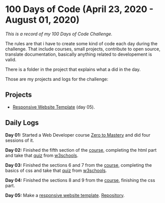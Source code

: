 # 100 Days of Code (April 23, 2020 - August 01, 2020)

*This is a record of my 100 Days of Code Challenge.*

The rules are that i have to create some kind of code each day during the challenge. That include courses, small projects, contribute to open source, translate documentation, basically anything related to developement is valid.

There is a folder in the project that explains what a did in the day.

Those are my projects and logs for the challenge:

## Projects 
* [Responsive Website Template](https://everton-araujo.github.io/responsive-html-template/) (day 05).

## Daily Logs
**Day 01:** Started a Web Developer course [Zero to Mastery](https://www.udemy.com/course/the-complete-web-developer-zero-to-mastery) and did four sessions of it.

**Day 02:** Finished the fifth section of the [course](https://www.udemy.com/course/the-complete-web-developer-zero-to-mastery), completing the html part and take that [quiz](https://www.w3schools.com/html/html_quiz.asp) from [w3schools](https://www.w3schools.com/). 

**Day 03:** Finished the sections 6 and 7 from the [course](https://www.udemy.com/course/the-complete-web-developer-zero-to-mastery), completing the basics of css and take that [quiz](https://www.w3schools.com/css/css_quiz.asp) from [w3schools](https://www.w3schools.com/).

**Day 04:** Finished the sections 8 and 9 from the [course](https://www.udemy.com/course/the-complete-web-developer-zero-to-mastery), finishing the css part.

**Day 05:**  Make a [responsive website template](https://everton-araujo.github.io/responsive-html-template/). [Repository](https://github.com/everton-araujo/responsive-html-template).
